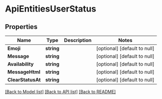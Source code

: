 # ApiEntitiesUserStatus

## Properties
Name | Type | Description | Notes
------------ | ------------- | ------------- | -------------
**Emoji** | **string** |  | [optional] [default to null]
**Message** | **string** |  | [optional] [default to null]
**Availability** | **string** |  | [optional] [default to null]
**MessageHtml** | **string** |  | [optional] [default to null]
**ClearStatusAt** | **string** |  | [optional] [default to null]

[[Back to Model list]](../README.md#documentation-for-models) [[Back to API list]](../README.md#documentation-for-api-endpoints) [[Back to README]](../README.md)


